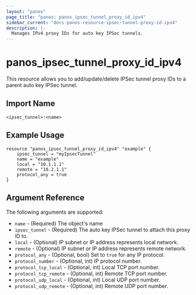 ```yaml
---
layout: "panos"
page_title: "panos: panos_ipsec_tunnel_proxy_id_ipv4"
sidebar_current: "docs-panos-resource-ipsec-tunnel-proxy-id-ipv4"
description: |-
  Manages IPv4 proxy IDs for auto key IPSec tunnels.
---
```


# panos_ipsec_tunnel_proxy_id_ipv4

This resource allows you to add/update/delete IPSec tunnel proxy IDs to
a parent auto key IPSec tunnel.


## Import Name

```
<ipsec_tunnel>:<name>
```


## Example Usage

```hcl
resource "panos_ipsec_tunnel_proxy_id_ipv4" "example" {
    ipsec_tunnel = "myIpsecTunnel"
    name = "example"
    local = "10.1.1.1"
    remote = "10.2.1.1"
    protocol_any = true
}
```

## Argument Reference

The following arguments are supported:

* `name` - (Required) The object's name
* `ipsec_tunnel` - (Required) The auto key IPSec tunnel to attach this 
  proxy ID to.
* `local` - (Optional) IP subnet or IP address represents local network.
* `remote` - (Optional) IP subnet or IP address represents remote network.
* `protocol_any` - (Optional, bool) Set to `true` for any IP protocol.
* `protocol_number` - (Optional, int) IP protocol number.
* `protocol_tcp_local` - (Optional, int) Local TCP port number.
* `protocol_tcp_remote` - (Optional, int) Remote TCP port number.
* `protocol_udp_local` - (Optional, int) Local UDP port number.
* `protocol_udp_remote` - (Optional, int) Remote UDP port number.
